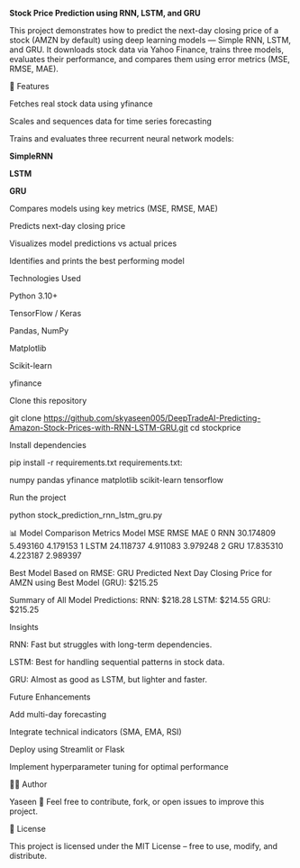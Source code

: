 **Stock Price Prediction using RNN, LSTM, and GRU**

This project demonstrates how to predict the next-day closing price of a stock (AMZN by default) using deep learning models — Simple RNN, LSTM, and GRU.
It downloads stock data via Yahoo Finance, trains three models, evaluates their performance, and compares them using error metrics (MSE, RMSE, MAE).

🚀 Features

Fetches real stock data using yfinance

Scales and sequences data for time series forecasting

Trains and evaluates three recurrent neural network models:

**SimpleRNN**

**LSTM**

**GRU**

Compares models using key metrics (MSE, RMSE, MAE)

Predicts next-day closing price

Visualizes model predictions vs actual prices

Identifies and prints the best performing model

Technologies Used

Python 3.10+

TensorFlow / Keras

Pandas, NumPy

Matplotlib

Scikit-learn

yfinance


Clone this repository

git clone https://github.com/skyaseen005/DeepTradeAI-Predicting-Amazon-Stock-Prices-with-RNN-LSTM-GRU.git
cd stockprice


Install dependencies

pip install -r requirements.txt
requirements.txt:

numpy
pandas
yfinance
matplotlib
scikit-learn
tensorflow


Run the project

python stock_prediction_rnn_lstm_gru.py

📊 Model Comparison Metrics
  Model        MSE      RMSE       MAE
0   RNN  30.174809  5.493160  4.179153
1  LSTM  24.118737  4.911083  3.979248
2   GRU  17.835310  4.223187  2.989397


Best Model Based on RMSE: GRU
Predicted Next Day Closing Price for AMZN using Best Model (GRU): $215.25

 Summary of All Model Predictions:
RNN: $218.28
LSTM: $214.55
GRU: $215.25

Insights

RNN: Fast but struggles with long-term dependencies.

LSTM: Best for handling sequential patterns in stock data.

GRU: Almost as good as LSTM, but lighter and faster.

Future Enhancements

Add multi-day forecasting

Integrate technical indicators (SMA, EMA, RSI)

Deploy using Streamlit or Flask

Implement hyperparameter tuning for optimal performance

👨‍💻 Author

Yaseen
📧 Feel free to contribute, fork, or open issues to improve this project.

🪪 License

This project is licensed under the MIT License – free to use, modify, and distribute.
